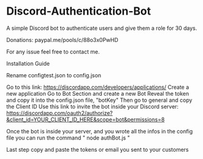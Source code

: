# Discord-Authentication-Bot
A simple Discord bot to authenticate users and give them a role for 30 days.

Donations: paypal.me/pools/c/88o3x0PwHD

For any issue feel free to contact me.


Installation Guide

Rename configtest.json to config.json

Go to this link: https://discordapp.com/developers/applications/
Create a new application 
Go to Bot Section and create a new Bot
Reveal the token and copy it into the config.json file, "botKey"
Then go to general and copy the Client ID
Use this link to invite the bot inside your Discord server: 
https://discordapp.com/oauth2/authorize?&client_id=YOUR_CLIENT_ID_HERE&scope=bot&permissions=8

Once the bot is inside your server, and you wrote all the infos in the config file you can run the command " node authBot.js "

Last step copy and paste the tokens or email you sent to your customers
